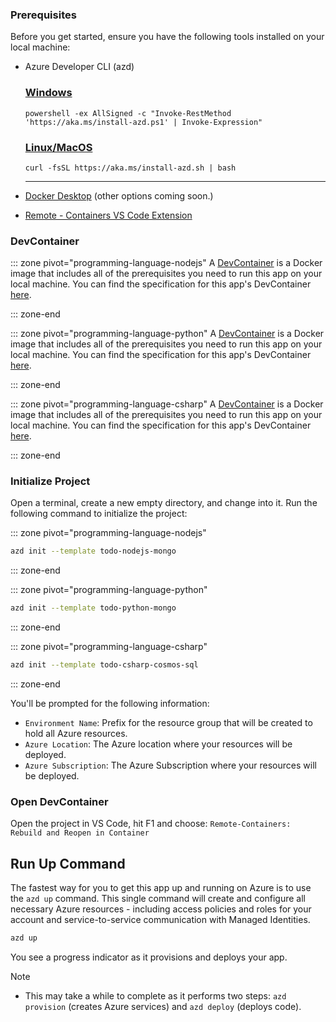 ### Prerequisites

Before you get started, ensure you have the following tools installed on your local machine:
- Azure Developer CLI (azd)
    ### [Windows](#tab/windows)

    ```
    powershell -ex AllSigned -c "Invoke-RestMethod 'https://aka.ms/install-azd.ps1' | Invoke-Expression"
    ```

    ### [Linux/MacOS](#tab/linuxmac)

    ```
    curl -fsSL https://aka.ms/install-azd.sh | bash 
    ```

    ---
- [Docker Desktop](https://aka.ms/azure-dev/docker-install) (other options coming soon.)
- [Remote - Containers VS Code Extension](https://marketplace.visualstudio.com/items?itemName=ms-vscode-remote.remote-containers)

### DevContainer

::: zone pivot="programming-language-nodejs"
A [DevContainer](https://code.visualstudio.com/docs/remote/containers) is a Docker image that includes all of the prerequisites you need to run this app on your local machine. You can find the specification for this app's DevContainer [here](https://github.com/Azure-Samples/todo-nodejs-mongo/blob/main/.devcontainer/Dockerfile).

::: zone-end

::: zone pivot="programming-language-python"
A [DevContainer](https://code.visualstudio.com/docs/remote/containers) is a Docker image that includes all of the prerequisites you need to run this app on your local machine. You can find the specification for this app's DevContainer [here](https://github.com/Azure-Samples/todo-python-mongo/blob/main/.devcontainer/Dockerfile).

::: zone-end

::: zone pivot="programming-language-csharp"
A [DevContainer](https://code.visualstudio.com/docs/remote/containers) is a Docker image that includes all of the prerequisites you need to run this app on your local machine. You can find the specification for this app's DevContainer [here](https://github.com/Azure-Samples/todo-csharp-cosmos-sql/blob/main/.devcontainer/Dockerfile).

::: zone-end

### Initialize Project

Open a terminal, create a new empty directory, and change into it.
Run the following command to initialize the project:

::: zone pivot="programming-language-nodejs"
```bash
azd init --template todo-nodejs-mongo
```

::: zone-end

::: zone pivot="programming-language-python"
```bash
azd init --template todo-python-mongo
```

::: zone-end

::: zone pivot="programming-language-csharp"
```bash
azd init --template todo-csharp-cosmos-sql
```

::: zone-end

You'll be prompted for the following information:

- `Environment Name`: Prefix for the resource group that will be created to hold all Azure resources.
- `Azure Location`: The Azure location where your resources will be deployed.
- `Azure Subscription`: The Azure Subscription where your resources will be deployed.

### Open DevContainer

Open the project in VS Code, hit F1 and choose: `Remote-Containers: Rebuild and Reopen in Container`

## Run Up Command

The fastest way for you to get this app up and running on Azure is to use the `azd up` command. This single command will create and configure all necessary Azure resources - including access policies and roles for your account and service-to-service communication with Managed Identities.

```bash
azd up
```

You see a progress indicator as it provisions and deploys your app.

> [!NOTE]
> * This may take a while to complete as it performs two steps: `azd provision` (creates Azure services) and `azd deploy` (deploys code).
